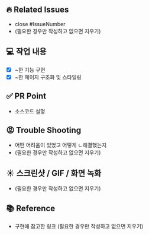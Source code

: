 ## 🔥 Related Issues
- close #IssueNumber
- (필요한 경우만 작성하고 없으면 지우기)

## 💻 작업 내용
- [x] ~한 기능 구현
- [x] ~한 페이지 구조화 및 스타일링

## ✅ PR Point
- 소스코드 설명

## 😡 Trouble Shooting
- 어떤 어려움이 있었고 어떻게 ㄴ해결했는지
- (필요한 경우만 작성하고 없으면 지우기)

## ☀️ 스크린샷 / GIF / 화면 녹화
- (필요한 경우만 작성하고 없으면 지우기)

## 📚 Reference
- 구현에 참고한 링크 (필요한 경우만 작성하고 없으면 지우기)